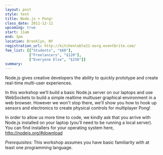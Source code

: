```yaml
---
layout: post
style: text
title: Node.js + Pong!
class_date: 2011-12-11
upcoming: true
start: 11am
end: 3pm
location: Brooklyn, NY
registration_url: http://kitchentable21-eorg.eventbrite.com/
fee_list: [["Students", "$60"],
           ["Freelancers", "$120"],
           ["Everyone Else", "$250"]]
summary: 
---
```


Node.js gives creative developers the ability to quickly prototype and
create real-time multi-user experiences.

In this workshop we’ll build a basic Node.js server on our laptops and
use WebSockets to build a simple realtime multiuser graphical
environment in a web browser. However we won't stop there, we'll show
you how to hook up sensors and electronics to create physical controls
for multiplayer Pong!

In order to allow us more time to code, we kindly ask that you arrive
with Node.js installed on your laptop (you’ll need to be running a
local server). You can find installers for your operating system here,
<a href="http://nodejs.org/#download">http://nodejs.org/#download</a>

*Prerequisites:* This workshop assumes you have basic familiarity with at least one
programming language.
